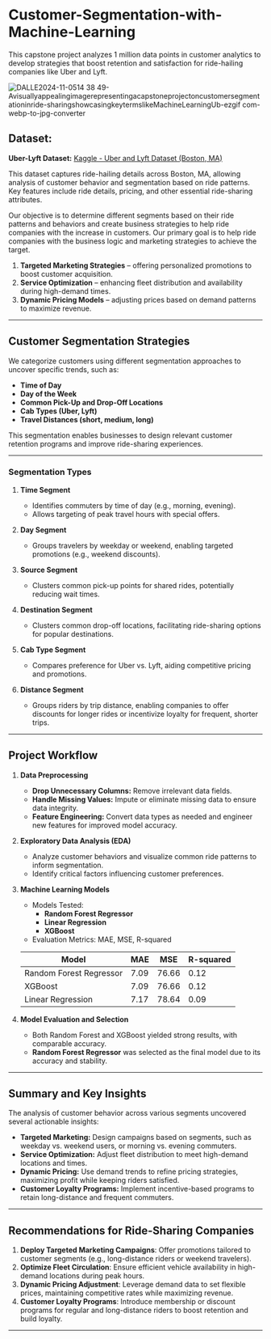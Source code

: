 # Customer-Segmentation-with-Machine-Learning

 This capstone project analyzes 1 million data points in customer analytics to develop strategies that boost retention and satisfaction for ride-hailing companies like Uber and Lyft.



![DALLE2024-11-0514 38 49-Avisuallyappealingimagerepresentingacapstoneprojectoncustomersegmentationinride-sharingshowcasingkeytermslikeMachineLearningUb-ezgif com-webp-to-jpg-converter](https://github.com/user-attachments/assets/b92377ae-c52b-4c58-9670-53d333b28c27)


## Dataset:

**Uber-Lyft Dataset:** [Kaggle - Uber and Lyft Dataset (Boston, MA)](https://www.kaggle.com/datasets/brllrb/uber-and-lyft-dataset-boston-ma)

This dataset captures ride-hailing details across Boston, MA, allowing analysis of customer behavior and segmentation based on ride patterns. Key features include ride details, pricing, and other essential ride-sharing attributes.

Our objective is to determine different segments based on their ride patterns and behaviors and create business strategies to help ride companies with the increase in customers. Our primary goal is to help ride companies with the business logic and marketing strategies to achieve the target.

1. **Targeted Marketing Strategies** – offering personalized promotions to boost customer acquisition.
2. **Service Optimization** – enhancing fleet distribution and availability during high-demand times.
3. **Dynamic Pricing Models** – adjusting prices based on demand patterns to maximize revenue.

---

## Customer Segmentation Strategies

We categorize customers using different segmentation approaches to uncover specific trends, such as:
- **Time of Day**
- **Day of the Week**
- **Common Pick-Up and Drop-Off Locations**
- **Cab Types (Uber, Lyft)**
- **Travel Distances (short, medium, long)**

This segmentation enables businesses to design relevant customer retention programs and improve ride-sharing experiences.

---

### Segmentation Types

1. **Time Segment**
   - Identifies commuters by time of day (e.g., morning, evening).
   - Allows targeting of peak travel hours with special offers.
   
2. **Day Segment**
   - Groups travelers by weekday or weekend, enabling targeted promotions (e.g., weekend discounts).
   
3. **Source Segment**
   - Clusters common pick-up points for shared rides, potentially reducing wait times.
   
4. **Destination Segment**
   - Clusters common drop-off locations, facilitating ride-sharing options for popular destinations.
   
5. **Cab Type Segment**
   - Compares preference for Uber vs. Lyft, aiding competitive pricing and promotions.
   
6. **Distance Segment**
   - Groups riders by trip distance, enabling companies to offer discounts for longer rides or incentivize loyalty for frequent, shorter trips.

---

## Project Workflow

1. **Data Preprocessing**
   - **Drop Unnecessary Columns:** Remove irrelevant data fields.
   - **Handle Missing Values:** Impute or eliminate missing data to ensure data integrity.
   - **Feature Engineering:** Convert data types as needed and engineer new features for improved model accuracy.

2. **Exploratory Data Analysis (EDA)**
   - Analyze customer behaviors and visualize common ride patterns to inform segmentation.
   - Identify critical factors influencing customer preferences.

3. **Machine Learning Models**
   - Models Tested:
     - **Random Forest Regressor**
     - **Linear Regression**
     - **XGBoost**
   - Evaluation Metrics: MAE, MSE, R-squared

   | Model                  | MAE  | MSE   | R-squared |
   |------------------------|------|-------|-----------|
   | Random Forest Regressor | 7.09 | 76.66 | 0.12      |
   | XGBoost                | 7.09 | 76.66 | 0.12      |
   | Linear Regression      | 7.17 | 78.64 | 0.09      |

4. **Model Evaluation and Selection**
   - Both Random Forest and XGBoost yielded strong results, with comparable accuracy.
   - **Random Forest Regressor** was selected as the final model due to its accuracy and stability.

---

## Summary and Key Insights

The analysis of customer behavior across various segments uncovered several actionable insights:
- **Targeted Marketing:** Design campaigns based on segments, such as weekday vs. weekend users, or morning vs. evening commuters.
- **Service Optimization:** Adjust fleet distribution to meet high-demand locations and times.
- **Dynamic Pricing:** Use demand trends to refine pricing strategies, maximizing profit while keeping riders satisfied.
- **Customer Loyalty Programs:** Implement incentive-based programs to retain long-distance and frequent commuters.

---

## Recommendations for Ride-Sharing Companies

1. **Deploy Targeted Marketing Campaigns**: Offer promotions tailored to customer segments (e.g., long-distance riders or weekend travelers).
2. **Optimize Fleet Circulation**: Ensure efficient vehicle availability in high-demand locations during peak hours.
3. **Dynamic Pricing Adjustment**: Leverage demand data to set flexible prices, maintaining competitive rates while maximizing revenue.
4. **Customer Loyalty Programs**: Introduce membership or discount programs for regular and long-distance riders to boost retention and build loyalty.

---


